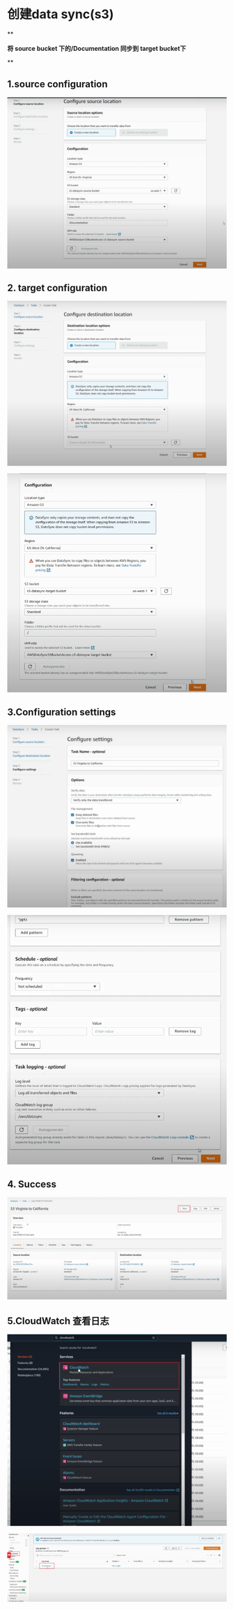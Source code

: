 # 创建data sync(s3)

**

**将 source bucket 下的/Documentation 同步到 target  bucket下**

**

## 1.source configuration



![](./imgs/1.png)



## 2. target configuration

![](./imgs/2.png)



![](./imgs/3.png)



## 3.Configuration settings

![](./imgs/4.png)





![](./imgs/5.png)

## 4. Success

![](./imgs/6.png)



## 5.CloudWatch 查看日志

![](./imgs/7.png)



![](./imgs/8.png)





















